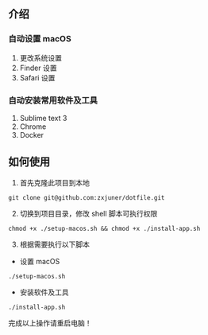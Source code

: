 ## 介绍
### 自动设置 macOS

1. 更改系统设置
2. Finder 设置
3. Safari 设置

### 自动安装常用软件及工具

1. Sublime text 3
2. Chrome
3. Docker

## 如何使用
1. 首先克隆此项目到本地
```
git clone git@github.com:zxjuner/dotfile.git
```
2. 切换到项目目录，修改 shell 脚本可执行权限
```
chmod +x ./setup-macos.sh && chmod +x ./install-app.sh
```
3. 根据需要执行以下脚本
- 设置 macOS
```
./setup-macos.sh
```
- 安装软件及工具
```
./install-app.sh
```

完成以上操作请重启电脑！